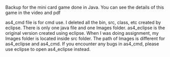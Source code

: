 Backup for the mini card game done in Java. You can see the details of this game in the video and pdf

as4_cmd file is for cmd use. I deleted all the bin, src, class, etc created by eclipse. There is only one java file and one Images folder.
as4_eclipse is the original version created using eclipse. When I was doing assignment, my Images folder is located inside src folder.
The path of Images is different for as4_eclipse and as4_cmd. 
If you encounter any bugs in as4_cmd, please use eclipse to open as4_eclipse instead.
